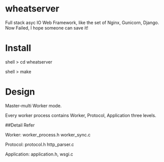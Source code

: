 wheatserver
===========

Full stack asyc IO Web Framework, like the set of Nginx, Gunicorn, Django.  Now Failed, I hope someone can save it!

Install
===========

shell > cd wheatserver

shell > make

Design
===========
Master-multi Worker mode.

Every worker process contains Worker, Protocol, Application three levels.

##Detail Refer

Worker: worker_process.h worker_sync.c

Protocol: protocol.h http_parser.c

Application: application.h, wsgi.c
